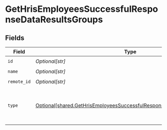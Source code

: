 # GetHrisEmployeesSuccessfulResponseDataResultsGroups


## Fields

| Field                                                                                                                                                          | Type                                                                                                                                                           | Required                                                                                                                                                       | Description                                                                                                                                                    |
| -------------------------------------------------------------------------------------------------------------------------------------------------------------- | -------------------------------------------------------------------------------------------------------------------------------------------------------------- | -------------------------------------------------------------------------------------------------------------------------------------------------------------- | -------------------------------------------------------------------------------------------------------------------------------------------------------------- |
| `id`                                                                                                                                                           | *Optional[str]*                                                                                                                                                | :heavy_check_mark:                                                                                                                                             | N/A                                                                                                                                                            |
| `name`                                                                                                                                                         | *Optional[str]*                                                                                                                                                | :heavy_check_mark:                                                                                                                                             | N/A                                                                                                                                                            |
| `remote_id`                                                                                                                                                    | *Optional[str]*                                                                                                                                                | :heavy_check_mark:                                                                                                                                             | N/A                                                                                                                                                            |
| `type`                                                                                                                                                         | [Optional[shared.GetHrisEmployeesSuccessfulResponseDataResultsGroupsType]](undefined/models/shared/gethrisemployeessuccessfulresponsedataresultsgroupstype.md) | :heavy_check_mark:                                                                                                                                             | Type of the group. Can be any of `DEPARTMENT`, `TEAM`, and `COST_CENTER`                                                                                       |